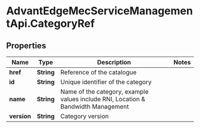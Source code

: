 # AdvantEdgeMecServiceManagementApi.CategoryRef

## Properties
Name | Type | Description | Notes
------------ | ------------- | ------------- | -------------
**href** | **String** | Reference of the catalogue | 
**id** | **String** | Unique identifier of the category | 
**name** | **String** | Name of the category, example values include RNI, Location &amp; Bandwidth Management | 
**version** | **String** | Category version | 


